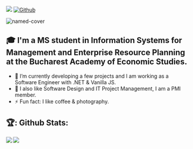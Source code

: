 
![](https://visitor-badge.laobi.icu/badge?page_id=CatalinCaldararu.CatalinCaldararu) [![Github](https://img.shields.io/github/followers/CatalinCaldararu?label=Followers&logo=Github)](https://github.com/CatalinCaldararu)

![named-cover](https://user-images.githubusercontent.com/22495045/137598636-a3907398-f388-4ea7-b2da-66a854e1ea8d.jpg)



## 🎓 I'm a MS student in Information Systems for Management and Enterprise Resource Planning at the Bucharest Academy of Economic Studies.

- 🔭 I’m currently developing a few projects and I am working as a Software Engineer with .NET & Vanilla JS.
- 🌱 I also like Software Design and IT Project Management, I am a PMI member.
- ⚡ Fun fact: I like coffee & photography.


<!--## 🧰 Languages and Tools:
<br /> -->

## 🏆: Github Stats:

<div>
<a href="https://github-readme-stats.vercel.app/api?username=CatalinCaldararu&theme=github_dark">
  <img  align="left" src="https://github-readme-stats.vercel.app/api?username=CatalinCaldararu&count_private=true&show_icons=true&theme=github_dark" />
</a>
<a href="https://github-readme-stats.vercel.app/api/top-langs/?username=CatalinCaldararu&hide=php&theme=great-gatsby">
  <img align="left" src="https://github-readme-stats.vercel.app/api/top-langs/?username=CatalinCaldararu&hide=php&theme=github_dark" />
</a>
</div>

